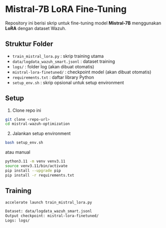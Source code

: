# Mistral-7B LoRA Fine-Tuning

Repository ini berisi skrip untuk fine-tuning model **Mistral-7B** menggunakan **LoRA** dengan dataset Wazuh.

## Struktur Folder

- `train_mistral_lora.py` : skrip training utama
- `data/logdata_wazuh_smart.jsonl` : dataset training
- `logs/` : folder log (akan dibuat otomatis)
- `mistral-lora-finetuned/` : checkpoint model (akan dibuat otomatis)
- `requirements.txt` : daftar library Python
- `setup_env.sh` : skrip opsional untuk setup environment

## Setup

1. Clone repo ini
```bash
git clone <repo-url>
cd mistral-wazuh-optimization
```

2. Jalankan setup environment
```bash
bash setup_env.sh
```
atau manual
```bash
python3.11 -m venv venv3.11
source venv3.11/bin/activate
pip install --upgrade pip
pip install -r requirements.txt
```

## Training
```bash
accelerate launch train_mistral_lora.py

Dataset: data/logdata_wazuh_smart.jsonl
Output checkpoint: mistral-lora-finetuned/
Logs: logs/
```
